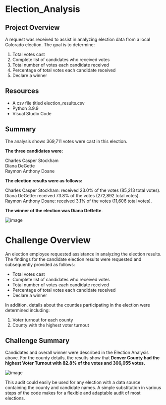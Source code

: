 # Election_Analysis

## Project Overview
A request was received to assist in analyzing election data from a local Colorado election. The goal is to determine:

  1. Total votes cast
  2. Complete list of candidates who received votes
  3. Total number of votes each candidate received
  4. Percentage of total votes each candidate received
  5. Declare a winner

## Resources
  - A csv file titled election_results.csv  
  - Python 3.9.9  
  - Visual Studio Code  

## Summary
The analysis shows 369,711 votes were cast in this election.

**The three candidates were:**  
  
  Charles Casper Stockham  
  Diana DeGette  
  Raymon Anthony Doane  
  
**The election results were as follows:**  
  
  Charles Casper Stockham: received 23.0% of the votes (85,213 total votes).  
  Diana DeGette: received 73.8% of the votes (272,892 total votes).  
  Raymon Anthony Doane: received 3.1% of the votes (11,606 total votes).  
 
 **The winner of the election was Diana DeGette**.   
 
![image](https://user-images.githubusercontent.com/95710184/149434606-9e99fcbe-9173-499c-8b2e-b9b0e5fa2168.png)

# Challenge Overview

An election employee requested assistance in analyzing the election results. The findings for the candidate election results were requested and subsequently provided as follows:

- Total votes cast  
- Complete list of candidates who received votes  
- Total number of votes each candidate received  
- Percentage of total votes each candidate received  
- Declare a winner  

In addition, details about the counties participating in the election were determined including:  

1. Voter turnout for each county
2. County with the highest voter turnout

## Challenge Summary  

Candidates and overall winner were described in the Election Analysis above. For the county details, the results show that 
**Denver County had the highest Voter Turnout with 82.8% of the votes and 306,055 votes.**

![image](https://user-images.githubusercontent.com/95710184/149515528-18fada23-d602-4754-aaf1-5d02a0a4896a.png)

This audit could easily be used for any election with a data source containing the county and candidate names. A simple substitution in various steps of the code makes for a flexible and adaptable audit of most elections.


